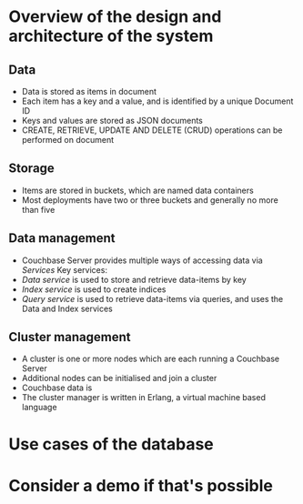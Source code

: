 # Overview of the design and architecture of the system

## Data

- Data is stored as items in document
- Each item has a key and a value, and is identified by a unique Document ID
- Keys and values are stored as JSON documents
- CREATE, RETRIEVE, UPDATE AND DELETE (CRUD) operations can be performed on document

## Storage

- Items are stored in buckets, which are named data containers
- Most deployments have two or three buckets and generally no more than five

## Data management

- Couchbase Server provides multiple ways of accessing data via _Services_
  Key services:
- _Data service_ is used to store and retrieve data-items by key
- _Index service_ is used to create indices
- _Query service_ is used to retrieve data-items via queries, and uses the Data and Index services

## Cluster management

- A cluster is one or more nodes which are each running a Couchbase Server
- Additional nodes can be initialised and join a cluster
- Couchbase data is
- The cluster manager is written in Erlang, a virtual machine based language

# Use cases of the database

# Consider a demo if that's possible

